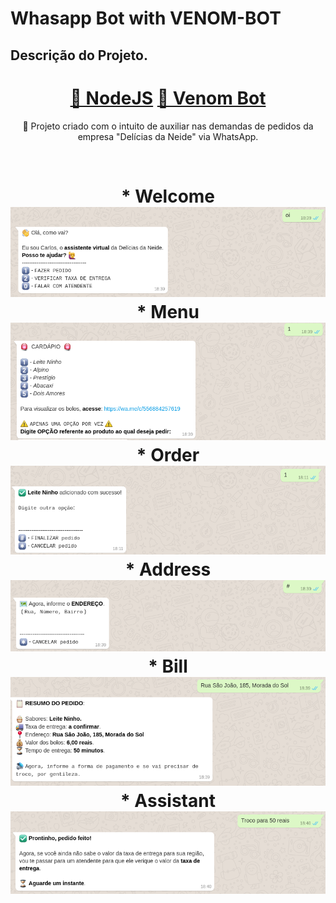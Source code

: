 # Whasapp Bot with VENOM-BOT
## Descrição do Projeto.
<p align="center"></p>
<h1 align="center">
    <a href="https://nodejs.org/en/">🔗 NodeJS</a>
    <a href="https://www.npmjs.com/package/venom-bot">🧠 Venom Bot</a>
</h1>
<p align="center">🚀 Projeto criado com o intuito de auxiliar nas demandas de pedidos da empresa "Delícias da Neide" via WhatsApp.</p>
<br>
<h1 align="center">
  * Welcome
  <img alt="Welcome" title="Welcome" src="./assets/welcome.png" />
  * Menu
  <img alt="Menu" title="Menu" src="./assets/menu.png" />
  * Order
  <img alt="Order" title="Order" src="./assets/order.png" />
  * Address
  <img alt="Address" title="Address" src="./assets/address.png" />
  * Bill
  <img alt="Bill" title="Bill" src="./assets/bill.png" />
  * Assistant
  <img alt="Assistant" title="Assistant" src="./assets/assistant.png" />
</h1>
